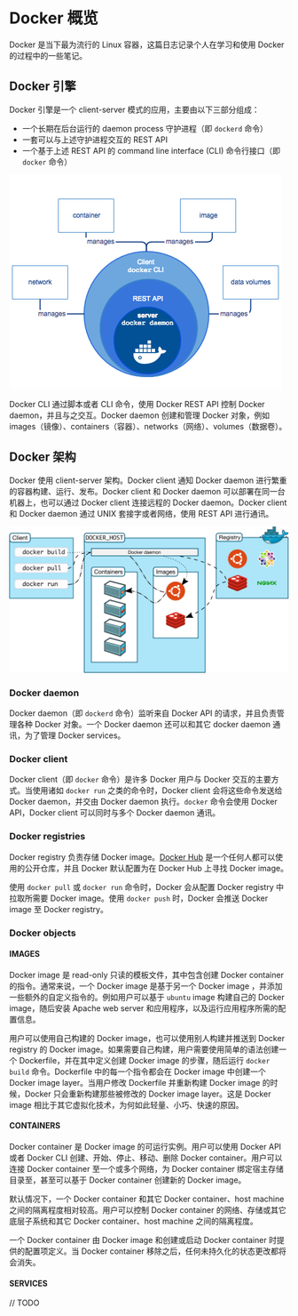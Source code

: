 # Docker 概览

Docker 是当下最为流行的 Linux 容器，这篇日志记录个人在学习和使用 Docker 的过程中的一些笔记。

## Docker 引擎

Docker 引擎是一个 client-server 模式的应用，主要由以下三部分组成：

- 一个长期在后台运行的 daemon process 守护进程（即 `dockerd` 命令）
- 一套可以与上述守护进程交互的 REST API
- 一个基于上述 REST API 的 command line interface (CLI) 命令行接口（即 `docker` 命令）

![image](engine-components-flow.png)

Docker CLI 通过脚本或者 CLI 命令，使用 Docker REST API 控制 Docker daemon，并且与之交互。Docker daemon 创建和管理 Docker 对象，例如 images（镜像）、containers（容器）、networks（网络）、volumes（数据卷）。

## Docker 架构

Docker 使用 client-server 架构。Docker client 通知 Docker daemon 进行繁重的容器构建、运行、发布。Docker client 和 Docker daemon 可以部署在同一台机器上，也可以通过 Docker client 连接远程的 Docker daemon。Docker client 和 Docker daemon 通过 UNIX 套接字或者网络，使用 REST API 进行通讯。

![image](architecture.svg)

### Docker daemon

Docker daemon（即 `dockerd` 命令）监听来自 Docker API 的请求，并且负责管理各种 Docker 对象。一个 Docker daemon 还可以和其它 docker daemon 通讯，为了管理 Docker services。

### Docker client

Docker client（即 `docker` 命令）是许多 Docker 用户与 Docker 交互的主要方式。当使用诸如 `docker run` 之类的命令时，Docker client 会将这些命令发送给 Docker daemon，并交由 Docker daemon 执行。`docker` 命令会使用 Docker API，Docker client 可以同时与多个 Docker daemon 通讯。

### Docker registries

Docker registry 负责存储 Docker image。[Docker Hub](https://hub.docker.com/) 是一个任何人都可以使用的公开仓库，并且 Docker 默认配置为在 Docker Hub 上寻找 Docker image。

使用 `docker pull` 或 `docker run` 命令时，Docker 会从配置 Docker registry 中拉取所需要 Docker image。使用 `docker push` 时，Docker 会推送 Docker image 至 Docker registry。

### Docker objects

#### IMAGES

Docker image 是 read-only 只读的模板文件，其中包含创建 Docker container 的指令。通常来说，一个 Docker image 是基于另一个 Docker image ，并添加一些额外的自定义指令的。例如用户可以基于 `ubuntu` image 构建自己的 Docker image，随后安装 Apache web server 和应用程序，以及运行应用程序所需的配置信息。

用户可以使用自己构建的 Docker image，也可以使用别人构建并推送到 Docker registry 的 Docker image。如果需要自己构建，用户需要使用简单的语法创建一个 Dockerfile，并在其中定义创建 Docker image 的步骤，随后运行 `docker build` 命令。Dockerfile 中的每一个指令都会在 Docker image 中创建一个 Docker image layer。当用户修改 Dockerfile 并重新构建 Docker image 的时候，Docker 只会重新构建那些被修改的 Docker image layer。这是 Docker image 相比于其它虚拟化技术，为何如此轻量、小巧、快速的原因。

#### CONTAINERS

Docker container 是 Docker image 的可运行实例。用户可以使用 Docker API 或者 Docker CLI 创建、开始、停止、移动、删除 Docker container。用户可以连接 Docker container 至一个或多个网络，为 Docker container 绑定宿主存储目录至，甚至可以基于 Docker container 创建新的 Docker image。

默认情况下，一个 Docker container 和其它 Docker container、host machine 之间的隔离程度相对较高。用户可以控制 Docker container 的网络、存储或其它底层子系统和其它 Docker container、host machine 之间的隔离程度。

一个 Docker container 由 Docker image 和创建或启动 Docker container 时提供的配置项定义。当 Docker container 移除之后，任何未持久化的状态更改都将会消失。

#### SERVICES

// TODO
